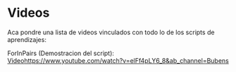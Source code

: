 # Videos

Aca pondre una lista de videos vinculados con todo lo de los scripts de aprendizajes:


ForInPairs (Demostracion del script): [Video](https://www.youtube.com/watch?v=elFf4pLY6_8&ab_channel=Bubens)https://www.youtube.com/watch?v=elFf4pLY6_8&ab_channel=Bubens
